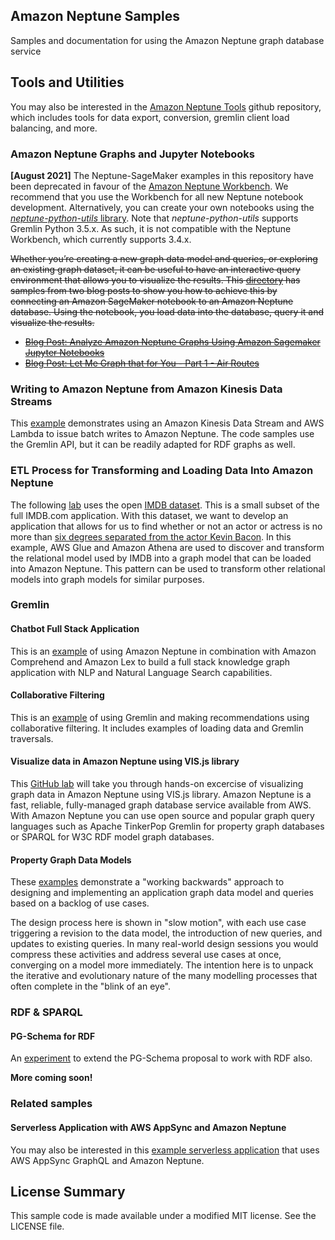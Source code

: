 ## Amazon Neptune Samples

Samples and documentation for using the Amazon Neptune graph database service

## Tools and Utilities

You may also be interested in the [Amazon Neptune Tools](https://github.com/awslabs/amazon-neptune-tools) github repository, which includes tools for data export, conversion, gremlin client load balancing, and more.

### Amazon Neptune Graphs and Jupyter Notebooks

__[August 2021]__ The Neptune-SageMaker examples in this repository have been deprecated in favour of the [Amazon Neptune Workbench](https://docs.aws.amazon.com/neptune/latest/userguide/graph-notebooks.html). We recommend that you use the Workbench for all new Neptune notebook development. Alternatively, you can create your own notebooks using the [_neptune-python-utils_ library](https://github.com/awslabs/amazon-neptune-tools/tree/master/neptune-python-utils). Note that _neptune-python-utils_ supports Gremlin Python 3.5.x. As such, it is not compatible with the Neptune Workbench, which currently supports 3.4.x.

<del>Whether you’re creating a new graph data model and queries, or exploring an existing graph dataset, it can be useful to have an interactive query environment that allows you to visualize the results. This [directory](neptune-sagemaker/README.md) has samples from two blog posts to show you how to achieve this by connecting an Amazon SageMaker notebook to an Amazon Neptune database. Using the notebook, you load data into the database, query it and visualize the results.</del>

- <del>[Blog Post: Analyze Amazon Neptune Graphs Using Amazon Sagemaker Jupyter Notebooks](https://aws.amazon.com/blogs/database/analyze-amazon-neptune-graphs-using-amazon-sagemaker-jupyter-notebooks/)</del>
- <del>[Blog Post: Let Me Graph that for You - Part 1 - Air Routes](https://aws.amazon.com/blogs/database/let-me-graph-that-for-you-part-1-air-routes/)</del>

### Writing to Amazon Neptune from Amazon Kinesis Data Streams

This [example](gremlin/stream-2-neptune/) demonstrates using an Amazon Kinesis Data Stream and AWS Lambda to issue batch writes to Amazon Neptune. The code samples use the Gremlin API, but it can be readily adapted for RDF graphs as well.

### ETL Process for Transforming and Loading Data Into Amazon Neptune

The following [lab](gremlin/etl-from-relational-model) uses the open [IMDB dataset](https://www.imdb.com/interfaces/). This is a small subset of the full IMDB.com application. With this dataset, we want to develop an application that allows for us to find whether or not an actor or actress is no more than [six degrees separated from the actor Kevin Bacon](https://en.wikipedia.org/wiki/Six_Degrees_of_Kevin_Bacon). In this example, AWS Glue and Amazon Athena are used to discover and transform the relational model used by IMDB into a graph model that can be loaded into Amazon Neptune. This pattern can be used to transform other relational models into graph models for similar purposes.

### Gremlin

#### Chatbot Full Stack Application

This is an [example](gremlin/chatbot-full-stack-application/README.md) of using Amazon Neptune in combination with Amazon Comprehend and Amazon Lex to build a full stack knowledge graph application with NLP and Natural Language Search capabilities.

#### Collaborative Filtering

This is an [example](gremlin/collaborative-filtering/README.md) of using Gremlin and making recommendations using collaborative filtering. It includes examples of loading data and Gremlin traversals.

#### Visualize data in Amazon Neptune using VIS.js library

This [GitHub lab](gremlin/visjs-neptune) will take you through hands-on excercise of visualizing graph data in Amazon Neptune using VIS.js library. Amazon Neptune is a fast, reliable, fully-managed graph database service available from AWS. With Amazon Neptune you can use open source and popular graph query languages such as Apache TinkerPop Gremlin for property graph databases or SPARQL for W3C RDF model graph databases.

#### Property Graph Data Models

These [examples](gremlin/property-graph-data-modelling) demonstrate a "working backwards" approach to designing and implementing an application graph data model and queries based on a backlog of use cases.

The design process here is shown in "slow motion", with each use case triggering a revision to the data model, the introduction of new queries, and updates to existing queries. In many real-world design sessions you would compress these activities and address several use cases at once, converging on a model more immediately. The intention here is to unpack the iterative and evolutionary nature of the many modelling processes that often complete in the "blink of an eye".

### RDF & SPARQL

#### PG-Schema for RDF

An [experiment](./pg-schema-for-rdf) to extend the PG-Schema proposal to work with RDF also.

**More coming soon!**

### Related samples

#### Serverless Application with AWS AppSync and Amazon Neptune

You may also be interested in this [example serverless application](https://github.com/aws-samples/aws-appsync-calorie-tracker-workshop) that uses AWS AppSync GraphQL and Amazon Neptune.

## License Summary

This sample code is made available under a modified MIT license. See the LICENSE file.
